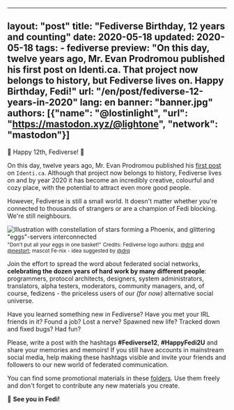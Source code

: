 
---
layout: "post"
title: "Fediverse Birthday, 12 years and counting"
date: 2020-05-18
updated: 2020-05-18
tags:
    - fediverse
preview: "On this day, twelve years ago, Mr. Evan Prodromou published his first post on Identi.ca. That project now belongs to history, but Fediverse lives on. Happy Birthday, Fedi!"
url: "/en/post/fediverse-12-years-in-2020"
lang: en
banner: "banner.jpg"
authors: [{"name": "@lostinlight", "url": "https://mastodon.xyz/@lightone", "network": "mastodon"}]
---

🎉 <span class="u-emphasize">Happy 12th, Fediverse! 🎉</span>

On this day, twelve years ago, Mr. Evan Prodromou published his [first post](https://web.archive.org/web/20130615111045/http://identi.ca/notice/1) on `Identi.ca`. Although that project now belongs to history, Fediverse lives on and by year 2020 it has become an incredibly creative, colourful and cozy place, with the potential to attract even more good people.

However, Fediverse is still a small world. It doesn't matter whether you're connected to thousands of strangers or are a champion of Fedi blocking. We're still neighbours.

![Illustration with constellation of stars forming a Phoenix, and glittering "eggs"-servers interconnected](/en/post/fediverse-12-years-in-2020/dont-put-eggs-in-one-basket.jpg)
<small class="u-block u-center">"Don't put all your eggs in one basket!"</small>
<small class="u-block u-center">Credits: Fediverse logo authors: <a href="https://mastodon.ml/@drq">@drq</a> and <a href="https://mastodont.cat/@nestort">@nestort</a>; mascot Fe-nix - idea suggested by <a href="https://mastodon.ml/@drq">@drq</a></small>

Join the effort to spread the word about federated social networks, **celebrating the dozen years of hard work by many different people**: programmers, protocol architects, designers, system administrators, translators, alpha testers, moderators, community managers, and, of course, fedizens - the priceless users of our *(for now)* alternative social universe.

Have you learned something new in Fediverse? Have you met your IRL friends in it? Found a job? Lost a nerve? Spawned new life? Tracked down and fixed bugs? Had fun?

Please, write a post with the hashtags **#Fediverse12**, **#HappyFedi2U** and share your memories and memoirs! If you still have accounts in mainstream social media, help making these hashtags visible and invite your friends and followers to our new world of federated communication.

You can find some promotional materials in these [folders](https://git.feneas.org/light/distributopia/-/tree/main/sticker-bay). Use them freely and don't forget to contribute any new materials you create.

🌟 **See you in Fedi!**
